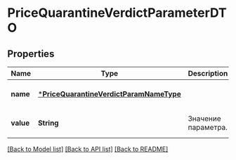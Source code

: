 # PriceQuarantineVerdictParameterDTO


## Properties
Name | Type | Description | Notes
------------ | ------------- | ------------- | -------------
**name** | [***PriceQuarantineVerdictParamNameType**](PriceQuarantineVerdictParamNameType.md) |  | [default to nothing]
**value** | **String** | Значение параметра. | [default to nothing]


[[Back to Model list]](../README.md#models) [[Back to API list]](../README.md#api-endpoints) [[Back to README]](../README.md)


